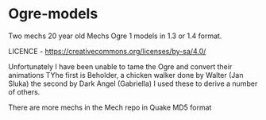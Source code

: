 # Ogre-models
Two mechs 20 year old Mechs Ogre 1 models in 1.3 or 1.4 format. 

LICENCE - https://creativecommons.org/licenses/by-sa/4.0/

Unfortunately I have been unable to tame the Ogre and convert their animations
TYhe first is Beholder, a chicken walker done by Walter (Jan Sluka) the second by Dark Angel (Gabriella)
I used these to derive a number of others.

There are more mechs in the Mech repo in Quake MD5 format 
